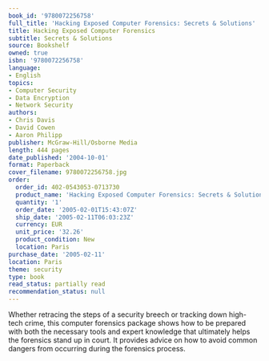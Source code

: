 ```yaml
---
book_id: '9780072256758'
full_title: 'Hacking Exposed Computer Forensics: Secrets & Solutions'
title: Hacking Exposed Computer Forensics
subtitle: Secrets & Solutions
source: Bookshelf
owned: true
isbn: '9780072256758'
language:
- English
topics:
- Computer Security
- Data Encryption
- Network Security
authors:
- Chris Davis
- David Cowen
- Aaron Philipp
publisher: McGraw-Hill/Osborne Media
length: 444 pages
date_published: '2004-10-01'
format: Paperback
cover_filename: 9780072256758.jpg
order:
  order_id: 402-0543053-0713730
  product_name: 'Hacking Exposed Computer Forensics: Secrets & Solutions'
  quantity: '1'
  order_date: '2005-02-01T15:43:07Z'
  ship_date: '2005-02-11T06:03:23Z'
  currency: EUR
  unit_price: '32.26'
  product_condition: New
  location: Paris
purchase_date: '2005-02-11'
location: Paris
theme: security
type: book
read_status: partially read
recommendation_status: null
---
```

Whether retracing the steps of a security breech or tracking down high-tech crime, this computer forensics package shows how to be prepared with both the necessary tools and expert knowledge that ultimately helps the forensics stand up in court. It provides advice on how to avoid common dangers from occurring during the forensics process.
